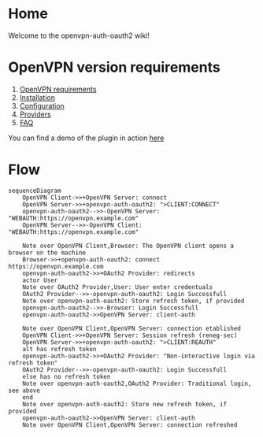 # Home

Welcome to the openvpn-auth-oauth2 wiki!

# OpenVPN version requirements

1. [OpenVPN requirements](OpenVPN)
2. [Installation](Installation)
3. [Configuration](Configuration)
4. [Providers](Providers)
5. [FAQ](FAQ)

You can find a demo of the plugin in action [here](Demo)

# Flow

```mermaid
sequenceDiagram
    OpenVPN Client->>+OpenVPN Server: connect
    OpenVPN Server->>+openvpn-auth-oauth2: ">CLIENT:CONNECT"
    openvpn-auth-oauth2-->>-OpenVPN Server: "WEBAUTH:https://openvpn.example.com"
    OpenVPN Server-->>-OpenVPN Client: "WEBAUTH:https://openvpn.example.com"

    Note over OpenVPN Client,Browser: The OpenVPN client opens a browser on the machine
    Browser->>+openvpn-auth-oauth2: connect https://openvpn.example.com
    openvpn-auth-oauth2->>+OAuth2 Provider: redirects
    actor User
    Note over OAuth2 Provider,User: User enter credentuals
    OAuth2 Provider-->>-openvpn-auth-oauth2: Login Successfull
    Note over openvpn-auth-oauth2: Store refresh token, if provided
    openvpn-auth-oauth2-->>-Browser: Login Successfull
    openvpn-auth-oauth2->>OpenVPN Server: client-auth

    Note over OpenVPN Client,OpenVPN Server: connection etablished
    OpenVPN Client->>+OpenVPN Server: Session refresh (reneg-sec)
    OpenVPN Server->>+openvpn-auth-oauth2: ">CLIENT:REAUTH"
    alt has refresh token
    openvpn-auth-oauth2->>+OAuth2 Provider: "Non-interactive login via refresh token"
    OAuth2 Provider-->>-openvpn-auth-oauth2: Login Successfull
    else has no refresh token
    Note over openvpn-auth-oauth2,OAuth2 Provider: Traditional login, see above
    end
    Note over openvpn-auth-oauth2: Store new refresh token, if provided
    openvpn-auth-oauth2->>OpenVPN Server: client-auth
    Note over OpenVPN Client,OpenVPN Server: connection refreshed
```
